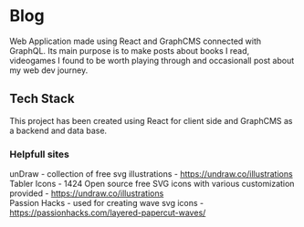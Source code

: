 # Blog
Web Application made using React and GraphCMS connected with GraphQL. Its main purpose is to make posts about books I read, videogames I found to be worth playing through and occasionall post about my web dev journey.

## Tech Stack
This project has been created using React for client side and GraphCMS as a backend and data base. 

### Helpfull sites 
unDraw - collection of free svg illustrations - https://undraw.co/illustrations <br>
Tabler Icons - 1424 Open source free SVG icons with various customization provided - https://undraw.co/illustrations <br>
Passion Hacks - used for creating wave svg icons - https://passionhacks.com/layered-papercut-waves/

